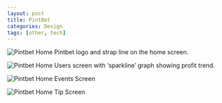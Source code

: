 ```yaml
---
layout: post
title: PintBet
categories: Design
tags: [other, tech]
---
```


![Pintbet Home](/assets/pintbet-home.png)
Pintbet logo and strap line on the home screen.

![Pintbet Home](/assets/pintbet-logged-in.png)
Users screen with ‘sparkline’ graph showing profit trend.

![Pintbet Home](/assets/pintbet-game.png)
Events Screen

![Pintbet Home](/assets/pintbet-tip.png)
Tip Screen